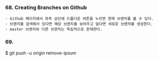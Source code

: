 ### 68. Creating Branches on Github
    - Github 페이지에서 좌측 상단에 드롭다운 버튼을 누르면 현재 브랜치를 볼 수 있다.
    - 브랜치를 검색해서 있다면 해당 브랜치를 보여주고 없다면 새로운 브랜치를 생성한다.
    - master 브랜치와 다른 브랜치는 독립적으로 존재한다.

### 69. 

$ git push -u origin remove-ipsum
